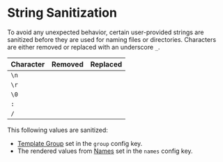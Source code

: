# String Sanitization

To avoid any unexpected behavior, certain user-provided strings are sanitized before they are used
for naming files or directories. Characters are either removed or replaced with an underscore `_`.

| Character |           Removed           |          Replaced           |
| --------- | :-------------------------: | :-------------------------: |
| `\n`      | <i class="fa fa-check"></i> |                             |
| `\r`      | <i class="fa fa-check"></i> |                             |
| `\0`      | <i class="fa fa-check"></i> |                             |
| `:`       |                             | <i class="fa fa-check"></i> |
| `/`       |                             | <i class="fa fa-check"></i> |

This following values are sanitized:

- [Template Group][template-groups] set in the `group` config key.
- The rendered values from [Names][names] set in the `names` config key.

<!-- TODO: Provide some examples. -->

[names]: ./configuration/names.md
[template-groups]: ./configuration/template-groups.md
